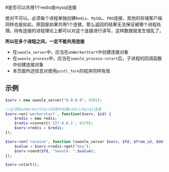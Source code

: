 #是否可以共用1个redis或mysql连接

绝对不可以。必须每个进程单独创建`Redis`、`MySQL`、`PDO`连接，其他的存储客户端同样也是如此。原因是如果共用1个连接，那么返回的结果无法保证被哪个进程处理。持有连接的进程理论上都可以对这个连接进行读写，这样数据就发生错乱了。

__所以在多个进程之间，一定不能共用连接__

* 在`swoole_server`中，应当在`onWorkerStart`中创建连接对象  
* 在`swoole_process`中，应当在`swoole_process->start`后，子进程的回调函数中创建连接对象  
* 本页面所述信息对使用`pcntl_fork`的程序同样有效  

示例
----
```php
$serv = new swoole_server("0.0.0.0", 9502);

//必须在onWorkerStart回调中创建redis/mysql连接
$serv->on('workerstart', function($serv, $id) {
    $redis = new redis;
	$redis->connect('127.0.0.1', 6379);
	$serv->redis = $redis;
});

$serv->on('receive', function (swoole_server $serv, $fd, $from_id, $data) {	
	$value = $serv->redis->get("key");
	$serv->send($fd, "Swoole: ".$value);
});

$serv->start();
```